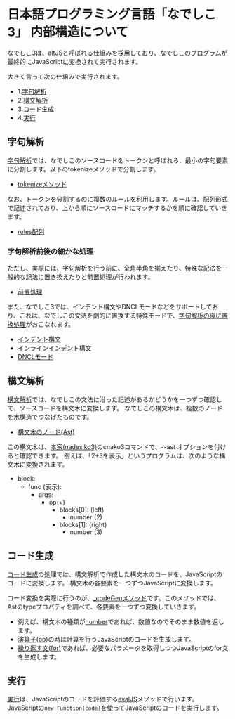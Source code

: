 # 日本語プログラミング言語「なでしこ3」 内部構造について

なでしこ3は、altJSと呼ばれる仕組みを採用しており、なでしこのプログラムが最終的にJavaScriptに変換されて実行されます。

大きく言って次の仕組みで実行されます。

- 1.[字句解析](/src/nako_lexer.mts)
- 2.[構文解析](/src/nako_parser3.mts)
- 3.[コード生成](/src/nako_gen.mts)
- 4.[実行](/src/nako3.mts)
 
## 字句解析

[字句解析](/src/nako_lexer.mts)では、なでしこのソースコードをトークンと呼ばれる、最小の字句要素に分割します。以下のtokenizeメソッドで分割します。

- [tokenizeメソッド](https://github.com/kujirahand/nadesiko3core/blob/7db54415b74815739fdb64aa05df7da9e5ab1bdf/src/nako_lexer.mts#L404)

なお、トークンを分割するのに複数のルールを利用します。ルールは、配列形式で記述されており、上から順にソースコードにマッチするかを順に確認していきます。

- [rules配列](https://github.com/kujirahand/nadesiko3core/blob/7db54415b74815739fdb64aa05df7da9e5ab1bdf/src/nako_lex_rules.mts#L32)

### 字句解析前後の細かな処理

ただし、実際には、字句解析を行う前に、全角半角を揃えたり、特殊な記法を一般的な記法に置き換えたりと前置処理が行われます。

- [前置処理](/src/nako_prepare.mts)

また、なでしこ3では、インデント構文やDNCLモードなどをサポートしており、これは、なでしこの文法を劇的に置換する特殊モードで、[字句解析の後に置換処理](https://github.com/kujirahand/nadesiko3core/blob/4f89cbf32f45584248f00719b7f6b5d0495d6c5c/src/nako3.mts#L359)がおこなれます。

- [インデント構文](/src/nako_indent.mts)
- [インラインインデント構文](/src/nako_indent_inline.mts)
- [DNCLモード](/src/nako_from_dncl.mjs)

## 構文解析

[構文解析](/src/nako_parser3.mts)では、なでしこの文法に沿った記述があるかどうかを一つずつ確認して、ソースコードを構文木に変換します。
なでしこの構文木は、複数のノードを木構造でつなげたものです。

- [構文木のノード(Ast)](https://github.com/kujirahand/nadesiko3core/blob/7db54415b74815739fdb64aa05df7da9e5ab1bdf/src/nako_types.mts#L72)

この構文木は、[本家(nadesiko3)](https://github.com/kujirahand/nadesiko3)のcnako3コマンドで、--ast オプションを付けると確認できます。
例えば、「2+3を表示」というプログラムは、次のような構文木に変換されます。

- block:
  - func (表示):
    - args:
      - op(+)
        - blocks[0]: (left)
          - number (2)
        - blocks[1]: (right)
          - number (3)

## コード生成

[コード生成](/src/nako_gen.mts)の処理では、構文解析で作成した構文木のコードを、JavaScriptのコードに変換します。
構文木の各要素を一つずつJavaScriptに変換します。

コード変換を実際に行うのが、[_codeGenメソッド](https://github.com/kujirahand/nadesiko3core/blob/7db54415b74815739fdb64aa05df7da9e5ab1bdf/src/nako_gen.mts#L418)です。このメソッドでは、Astのtypeプロパティを調べて、各要素を一つずつ変換していきます。

- 例えば、構文木の種類が[number](https://github.com/kujirahand/nadesiko3core/blob/7db54415b74815739fdb64aa05df7da9e5ab1bdf/src/nako_gen.mts#L460)であれば、数値なのでそのまま数値を返します。
- [演算子(op)](https://github.com/kujirahand/nadesiko3core/blob/7db54415b74815739fdb64aa05df7da9e5ab1bdf/src/nako_gen.mts#L1388)の時は計算を行うJavaScriptのコードを生成します。
- [繰り返す文(for)](https://github.com/kujirahand/nadesiko3core/blob/7db54415b74815739fdb64aa05df7da9e5ab1bdf/src/nako_gen.mts#L909)であれば、必要なパラメータを取得しつつJavaScriptのfor文を生成します。

## 実行

[実行](/src/nako3.mts)は、JavaScriptのコードを評価する[evalJS](https://github.com/kujirahand/nadesiko3core/blob/7db54415b74815739fdb64aa05df7da9e5ab1bdf/src/nako3.mts#L749)メソッドで行います。
JavaScriptの`new Function(code)`を使ってJavaScriptのコードを実行します。
